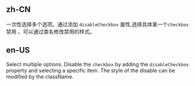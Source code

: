 ## zh-CN

一次性选择多个选项。通过添加 `disableCheckbox` 属性,选择具体某一个`checkbox`禁用 。可以通过类名修改禁用的样式。

## en-US

Select multiple options. Disable the `checkbox` by adding the `disableCheckbox` property and selecting a specific item. The style of the disable can be modified by the className.
